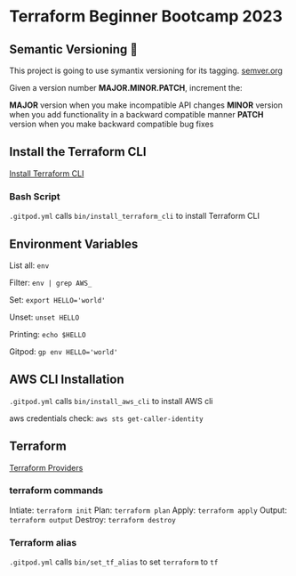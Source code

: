 # Terraform Beginner Bootcamp 2023

## Semantic Versioning :mage:

This project is going to use symantix versioning for its tagging.
[semver.org](https://semver.org/)

Given a version number **MAJOR.MINOR.PATCH**, increment the:

**MAJOR** version when you make incompatible API changes
**MINOR** version when you add functionality in a backward compatible manner
**PATCH** version when you make backward compatible bug fixes

## Install the Terraform CLI

[Install Terraform CLI](https://developer.hashicorp.com/terraform/tutorials/aws-get-started/install-cli)

### Bash Script

`.gitpod.yml` calls `bin/install_terraform_cli` to install Terraform CLI

## Environment Variables

List all: `env`

Filter:  `env | grep AWS_`

Set: `export HELLO='world'`

Unset: `unset HELLO`

Printing: `echo $HELLO`

Gitpod: `gp env HELLO='world'`

## AWS CLI Installation

`.gitpod.yml` calls `bin/install_aws_cli` to install AWS cli

aws credentials check: `aws sts get-caller-identity`

## Terraform

[Terraform Providers](https://registry.terraform.io/)

### terraform commands

Intiate: `terraform init`
Plan: `terraform plan`
Apply: `terraform apply`
Output: `terraform output`
Destroy: `terraform destroy`

### Terraform alias
`.gitpod.yml` calls `bin/set_tf_alias` to set `terraform` to `tf`
